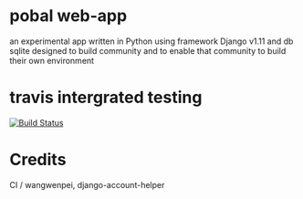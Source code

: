 # pobal web-app

an experimental app written in Python using framework Django v1.11 and db sqlite
designed to build community and to enable that community to build their own environment

# travis intergrated testing
[![Build Status](https://travis-ci.org/Nyanca/pobal.svg?branch=master)](https://travis-ci.org/Nyanca/pobal)

# Credits 
CI / wangwenpei, django-account-helper